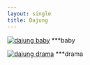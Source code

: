 ```yaml
---
layout: single
title: Dajung
---
```



[![dajung baby](https://img.youtube.com/vi/PtjWzdOG248/0.jpg)](https://www.youtube.com/watch?v=PtjWzdOG248)
***baby

[![dajung drama](https://img.youtube.com/vi/vlHP0tmU7eE/0.jpg)](https://www.youtube.com/watch?v=vlHP0tmU7eE)
***drama

